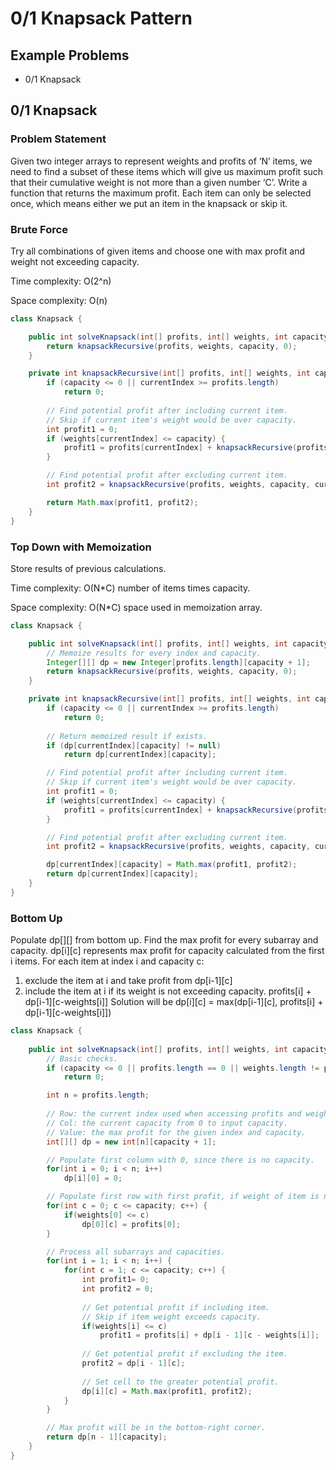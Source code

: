 # 0/1 Knapsack Pattern

## Example Problems

- 0/1 Knapsack

## 0/1 Knapsack

### Problem Statement

Given two integer arrays to represent weights and profits of ‘N’ items, we need to find a subset of these items which will give us maximum profit such that their cumulative weight is not more than a given number ‘C’. Write a function that returns the maximum profit. Each item can only be selected once, which means either we put an item in the knapsack or skip it.

### Brute Force

Try all combinations of given items and choose one with max profit and weight not exceeding capacity.

Time complexity: O(2^n)

Space complexity: O(n)

```java
class Knapsack {

    public int solveKnapsack(int[] profits, int[] weights, int capacity) {
        return knapsackRecursive(profits, weights, capacity, 0);
    }

    private int knapsackRecursive(int[] profits, int[] weights, int capacity, int currentIndex) {
        if (capacity <= 0 || currentIndex >= profits.length)
            return 0;
        
        // Find potential profit after including current item.
        // Skip if current item's weight would be over capacity.
        int profit1 = 0;
        if (weights[currentIndex] <= capacity) {
            profit1 = profits[currentIndex] + knapsackRecursive(profits, weights, capacity - weights[currentIndex], currentIndex + 1);
        }

        // Find potential profit after excluding current item.
        int profit2 = knapsackRecursive(profits, weights, capacity, currentIndex + 1);

        return Math.max(profit1, profit2);
    }
}
```

### Top Down with Memoization

Store results of previous calculations.

Time complexity: O(N*C) number of items times capacity.

Space complexity: O(N*C) space used in memoization array.

```java
class Knapsack {

    public int solveKnapsack(int[] profits, int[] weights, int capacity) {
        // Memoize results for every index and capacity.
        Integer[][] dp = new Integer[profits.length][capacity + 1];
        return knapsackRecursive(profits, weights, capacity, 0);
    }

    private int knapsackRecursive(int[] profits, int[] weights, int capacity, int currentIndex) {
        if (capacity <= 0 || currentIndex >= profits.length)
            return 0;
        
        // Return memoized result if exists.
        if (dp[currentIndex][capacity] != null)
            return dp[currentIndex][capacity];

        // Find potential profit after including current item.
        // Skip if current item's weight would be over capacity.
        int profit1 = 0;
        if (weights[currentIndex] <= capacity) {
            profit1 = profits[currentIndex] + knapsackRecursive(profits, weights, capacity - weights[currentIndex], currentIndex + 1);
        }

        // Find potential profit after excluding current item.
        int profit2 = knapsackRecursive(profits, weights, capacity, currentIndex + 1);

        dp[currentIndex][capacity] = Math.max(profit1, profit2);
        return dp[currentIndex][capacity];
    }
}
```

### Bottom Up

Populate dp[][] from bottom up.
Find the max profit for every subarray and capacity.
dp[i][c] represents max profit for capacity calculated from the first i items.
For each item at index i and capacity c:
1. exclude the item at i and take profit from dp[i-1][c]
2. include the item at i if its weight is not exceeding capacity. profits[i] + dp[i-1][c-weights[i]]
Solution will be dp[i][c] = max(dp[i-1][c], profits[i] + dp[i-1][c-weights[i]])

```java
class Knapsack {
    
    public int solveKnapsack(int[] profits, int[] weights, int capacity) {
        // Basic checks.
        if (capacity <= 0 || profits.length == 0 || weights.length != profits.length)
            return 0;

        int n = profits.length;
        
        // Row: the current index used when accessing profits and weights.
        // Col: the current capacity from 0 to input capacity.
        // Value: the max profit for the given index and capacity.
        int[][] dp = new int[n][capacity + 1];

        // Populate first column with 0, since there is no capacity.
        for(int i = 0; i < n; i++)
            dp[i][0] = 0;

        // Populate first row with first profit, if weight of item is not exceeding capacity.
        for(int c = 0; c <= capacity; c++) {
            if(weights[0] <= c)
                dp[0][c] = profits[0];
        }

        // Process all subarrays and capacities.
        for(int i = 1; i < n; i++) {
            for(int c = 1; c <= capacity; c++) {
                int profit1= 0;
                int profit2 = 0;
                
                // Get potential profit if including item.
                // Skip if item weight exceeds capacity.
                if(weights[i] <= c)
                    profit1 = profits[i] + dp[i - 1][c - weights[i]];
                
                // Get potential profit if excluding the item.
                profit2 = dp[i - 1][c];
                
                // Set cell to the greater potential profit.
                dp[i][c] = Math.max(profit1, profit2);
            }
        }

        // Max profit will be in the bottom-right corner.
        return dp[n - 1][capacity];
    }
}
```